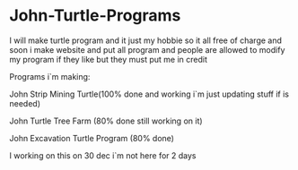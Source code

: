 John-Turtle-Programs
====================

I will make turtle program and it just my hobbie so it all free of charge and soon i make website and put all program and people are allowed to modify my program if they like but they must put me in credit

Programs i`m making:

John Strip Mining Turtle(100% done and working i`m just updating stuff if is needed)

John Turtle Tree Farm (80% done still working on it)

John Excavation Turtle Program (80% done)

I working on this on 30 dec i`m not here for 2 days
